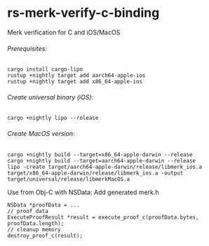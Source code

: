 # rs-merk-verify-c-binding
Merk verification for C and iOS/MacOS

###### Prerequisites:
```
cargo install cargo-lipo
rustup +nightly target add aarch64-apple-ios
rustup +nightly target add x86_64-apple-ios
```

###### Create universal binary (iOS): 
```
cargo +nightly lipo --release
```

###### Create MacOS version:
```
cargo +nightly build --target=x86_64-apple-darwin --release
cargo +nightly build --target=aarch64-apple-darwin --release
lipo -create target/aarch64-apple-darwin/release/libmerk_ios.a target/x86_64-apple-darwin/release/libmerk_ios.a -output target/universal/release/libmerkMacOS.a
```

Use from Obj-C with NSData:
Add generated merk.h

```obj-c    
NSData *proofData = ...
// proof data
ExecuteProofResult *result = execute_proof_c(proofData.bytes, proofData.length);
// cleanup memory
destroy_proof_c(result);
```
